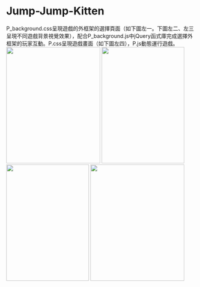 # Jump-Jump-Kitten
P_background.css呈現遊戲的外框架的選擇頁面（如下圖左一。下圖左二、左三呈現不同遊戲背景視覺效果），配合P_background.js中jQuery函式庫完成選擇外框架的玩家互動。P.css呈現遊戲畫面（如下圖左四），P.js動態運行遊戲。<br/>
<img src="https://github.com/Bellayao06/text-assistant/blob/main/%E5%9C%96%E7%89%87%203.png" width="250" height="310" >
<img src="https://github.com/Bellayao06/text-assistant/blob/main/%E5%9C%96%E7%89%87%201.png" width="220" height="310" >
<img src="https://github.com/Bellayao06/text-assistant/blob/main/%E5%9C%96%E7%89%87%202.png" width="220" height="310" >
<img src="https://github.com/Bellayao06/text-assistant/blob/main/%E5%9C%96%E7%89%87%204.png" width="250" height="310" >
